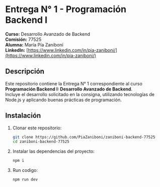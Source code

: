 # Entrega N° 1 - Programación Backend I

**Curso:** Desarrollo Avanzado de Backend  
**Comisión:** 77525  
**Alumna:** María Pía Zaniboni  
**LinkedIn:** [https://www.linkedin.com/in/pia-zaniboni/](https://www.linkedin.com/in/pia-zaniboni/)

## Descripción

Este repositorio contiene la Entrega N° 1 correspondiente al curso **Programación Backend I: Desarrollo Avanzado de Backend**.  
Incluye el desarrollo solicitado en la consigna, utilizando tecnologías de Node.js y aplicando buenas prácticas de programación.

## Instalación

1. Clonar este repositorio:
   ```bash
   git clone https://github.com/PiaZaniboni/zaniboni-backend-77525
   cd zaniboni-backend-77525
   ```

2. Instalar las dependencias del proyecto:
   ```bash
   npm i
   ```

3. Run codigo:
   ```bash
   npm run dev
   ```